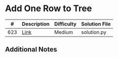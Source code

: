 # Add One Row to Tree
| #   | Description                                                | Difficulty | Solution File |
| --- | ---------------------------------------------------------- | ---------- | ------------- |
| 623 | [Link](https://leetcode.com/problems/add-one-row-to-tree/) | Medium     | solution.py   |

## Additional Notes
